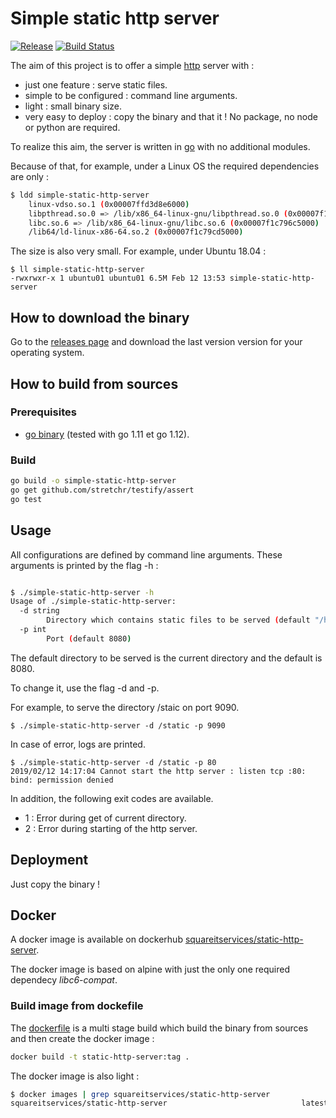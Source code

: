 # Simple static http server

[![Release](https://img.shields.io/github/release/ffassler/simple-static-http-server.svg)](https://github.com/ffassler/simple-static-http-server/releases)
[![Build Status](https://api.cirrus-ci.com/github/ffassler/simple-static-http-server.svg)](https://cirrus-ci.com/github/ffassler/simple-static-http-server)

The aim of this project is to offer a simple [http](https://fr.wikipedia.org/wiki/Hypertext_Transfer_Protocol) server with :
- just one feature : serve static files.
- simple to be configured : command line arguments.
- light : small binary size.
- very easy to deploy : copy the binary and that it ! No package, no node or python are required.

To realize this aim, the server is written in [go](https://golang.org/) with no additional modules.

Because of that, for example, under a Linux OS the required dependencies are only :

```sh
$ ldd simple-static-http-server 
	linux-vdso.so.1 (0x00007ffd3d8e6000)
	libpthread.so.0 => /lib/x86_64-linux-gnu/libpthread.so.0 (0x00007f1c79ab6000)
	libc.so.6 => /lib/x86_64-linux-gnu/libc.so.6 (0x00007f1c796c5000)
	/lib64/ld-linux-x86-64.so.2 (0x00007f1c79cd5000)
```

The size is also very small. For example, under Ubuntu 18.04 :

```
$ ll simple-static-http-server 
-rwxrwxr-x 1 ubuntu01 ubuntu01 6.5M Feb 12 13:53 simple-static-http-server
```
## How to download the binary

Go to the [releases page](https://github.com/ffassler/simple-static-http-server/releases) and download the last version version for your operating system.

## How to build from sources

### Prerequisites

- [go binary](https://golang.org/doc/install) (tested with go 1.11 et go 1.12).

### Build

```sh
go build -o simple-static-http-server
go get github.com/stretchr/testify/assert
go test
```

## Usage

All configurations are defined by command line arguments.
These arguments is printed by the flag -h :

```sh

$ ./simple-static-http-server -h
Usage of ./simple-static-http-server:
  -d string
    	Directory which contains static files to be served (default "/home/ubuntu01/workspace-go/simple-static-http-server")
  -p int
    	Port (default 8080)
```
The default directory to be served is the current directory and the default is 8080.

To change it, use the flag -d and -p.

For example, to serve the directory /staic on port 9090.

```
$ ./simple-static-http-server -d /static -p 9090
```

In case of error, logs are printed.

```
$ ./simple-static-http-server -d /static -p 80  
2019/02/12 14:17:04 Cannot start the http server : listen tcp :80: bind: permission denied
```

In addition, the following exit codes are available.

- 1 : Error during get of current directory.
- 2 :  Error during starting of the http server.

## Deployment

Just copy the binary !

## Docker

A docker image is available on dockerhub [squareitservices/static-http-server](https://hub.docker.com/r/squareitservices/static-http-server).

The docker image is based on alpine with just the only one required dependecy *libc6-compat*.

### Build image from dockefile

The [dockerfile](Dockerfile) is a multi stage build which build the binary from sources and then create the docker image :

```sh
docker build -t static-http-server:tag .
```

The docker image is also light :

```sh
$ docker images | grep squareitservices/static-http-server
squareitservices/static-http-server                              latest              7b91cb0d4b15        3 days ago          12.3MB
```
